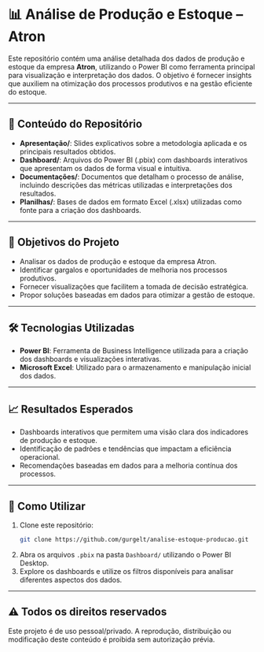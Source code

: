 
# 📊 Análise de Produção e Estoque – Atron

Este repositório contém uma análise detalhada dos dados de produção e estoque da empresa **Atron**, utilizando o Power BI como ferramenta principal para visualização e interpretação dos dados. O objetivo é fornecer insights que auxiliem na otimização dos processos produtivos e na gestão eficiente do estoque.

---

## 🧾 Conteúdo do Repositório

- **Apresentação/**: Slides explicativos sobre a metodologia aplicada e os principais resultados obtidos.
- **Dashboard/**: Arquivos do Power BI (.pbix) com dashboards interativos que apresentam os dados de forma visual e intuitiva.
- **Documentações/**: Documentos que detalham o processo de análise, incluindo descrições das métricas utilizadas e interpretações dos resultados.
- **Planilhas/**: Bases de dados em formato Excel (.xlsx) utilizadas como fonte para a criação dos dashboards.

---

## 🎯 Objetivos do Projeto

- Analisar os dados de produção e estoque da empresa Atron.
- Identificar gargalos e oportunidades de melhoria nos processos produtivos.
- Fornecer visualizações que facilitem a tomada de decisão estratégica.
- Propor soluções baseadas em dados para otimizar a gestão de estoque.

---

## 🛠️ Tecnologias Utilizadas

- **Power BI**: Ferramenta de Business Intelligence utilizada para a criação dos dashboards e visualizações interativas.
- **Microsoft Excel**: Utilizado para o armazenamento e manipulação inicial dos dados.

---

## 📈 Resultados Esperados

- Dashboards interativos que permitem uma visão clara dos indicadores de produção e estoque.
- Identificação de padrões e tendências que impactam a eficiência operacional.
- Recomendações baseadas em dados para a melhoria contínua dos processos.

---

## 📌 Como Utilizar

1. Clone este repositório:
   ```bash
   git clone https://github.com/gurgelt/analise-estoque-producao.git
   ```
2. Abra os arquivos `.pbix` na pasta `Dashboard/` utilizando o Power BI Desktop.
3. Explore os dashboards e utilize os filtros disponíveis para analisar diferentes aspectos dos dados.

---

## ⚠️ Todos os direitos reservados

Este projeto é de uso pessoal/privado. A reprodução, distribuição ou modificação deste conteúdo é proibida sem autorização prévia.
